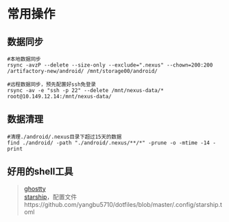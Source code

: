 # 常用操作

## 数据同步
```shell
#本地数据同步
rsync -avzP --delete --size-only --exclude=".nexus" --chown=200:200 /artifactory-new/android/ /mnt/storage00/android/ 

#远程数据同步，预先配置好ssh免登录
rsync -av -e "ssh -p 22" --delete /mnt/nexus-data/* root@10.149.12.14:/mnt/nexus-data/
```

## 数据清理
```shell
#清理./android/.nexus目录下超过15天的数据
find ./android/ -path "./android/.nexus/**/*" -prune -o -mtime -14 -print
```

## 好用的shell工具
> [ghostty](https://github.com/ghostty-org/ghostty)  
> [starship](https://starship.rs/)，配置文件https://github.com/yangbu5710/dotfiles/blob/master/.config/starship.toml